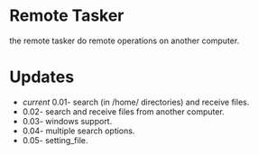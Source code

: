 # Remote Tasker

the remote tasker do remote operations on another computer.


# Updates

- *current* 0.01- search (in /home/ directories) and receive files.
- 0.02- search and receive files from another computer.
- 0.03- windows support.
- 0.04- multiple search options.
- 0.05- setting_file.